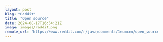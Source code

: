 ```yaml
---
layout: post
blog: "Reddit"
title: "Open source"
date: 2024-08-17T16:54:21Z
image: images/reddit.png
remote_url: "https://www.reddit.com/r/java/comments/1eumcon/open_source/"
---
```

